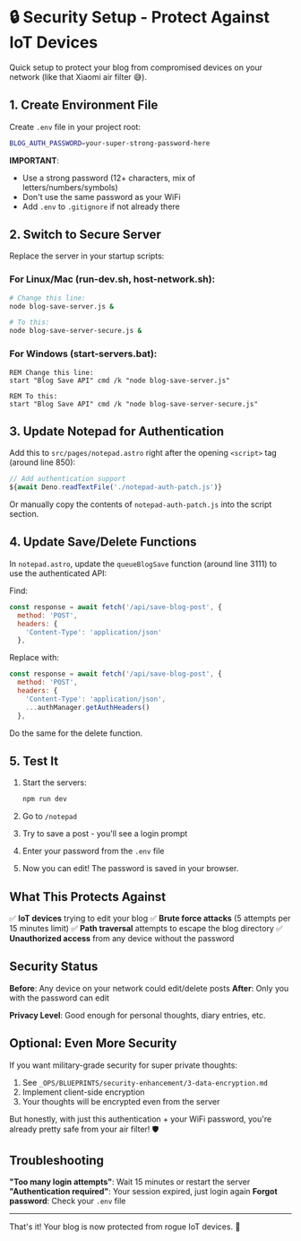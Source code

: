 # 🔒 Security Setup - Protect Against IoT Devices

Quick setup to protect your blog from compromised devices on your network (like that Xiaomi air filter 😅).

## 1. Create Environment File

Create `.env` file in your project root:
```bash
BLOG_AUTH_PASSWORD=your-super-strong-password-here
```

**IMPORTANT**: 
- Use a strong password (12+ characters, mix of letters/numbers/symbols)
- Don't use the same password as your WiFi
- Add `.env` to `.gitignore` if not already there

## 2. Switch to Secure Server

Replace the server in your startup scripts:

### For Linux/Mac (run-dev.sh, host-network.sh):
```bash
# Change this line:
node blog-save-server.js &

# To this:
node blog-save-server-secure.js &
```

### For Windows (start-servers.bat):
```batch
REM Change this line:
start "Blog Save API" cmd /k "node blog-save-server.js"

REM To this:
start "Blog Save API" cmd /k "node blog-save-server-secure.js"
```

## 3. Update Notepad for Authentication

Add this to `src/pages/notepad.astro` right after the opening `<script>` tag (around line 850):

```javascript
// Add authentication support
${await Deno.readTextFile('./notepad-auth-patch.js')}
```

Or manually copy the contents of `notepad-auth-patch.js` into the script section.

## 4. Update Save/Delete Functions

In `notepad.astro`, update the `queueBlogSave` function (around line 3111) to use the authenticated API:

Find:
```javascript
const response = await fetch('/api/save-blog-post', {
  method: 'POST',
  headers: {
    'Content-Type': 'application/json'
  },
```

Replace with:
```javascript
const response = await fetch('/api/save-blog-post', {
  method: 'POST',
  headers: {
    'Content-Type': 'application/json',
    ...authManager.getAuthHeaders()
  },
```

Do the same for the delete function.

## 5. Test It

1. Start the servers:
   ```bash
   npm run dev
   ```

2. Go to `/notepad`

3. Try to save a post - you'll see a login prompt

4. Enter your password from the `.env` file

5. Now you can edit! The password is saved in your browser.

## What This Protects Against

✅ **IoT devices** trying to edit your blog
✅ **Brute force attacks** (5 attempts per 15 minutes limit)
✅ **Path traversal** attempts to escape the blog directory
✅ **Unauthorized access** from any device without the password

## Security Status

**Before**: Any device on your network could edit/delete posts
**After**: Only you with the password can edit

**Privacy Level**: Good enough for personal thoughts, diary entries, etc.

## Optional: Even More Security

If you want military-grade security for super private thoughts:
1. See `_OPS/BLUEPRINTS/security-enhancement/3-data-encryption.md`
2. Implement client-side encryption
3. Your thoughts will be encrypted even from the server

But honestly, with just this authentication + your WiFi password, you're already pretty safe from your air filter! 🛡️

## Troubleshooting

**"Too many login attempts"**: Wait 15 minutes or restart the server
**"Authentication required"**: Your session expired, just login again
**Forgot password**: Check your `.env` file

---

That's it! Your blog is now protected from rogue IoT devices. 🎉
